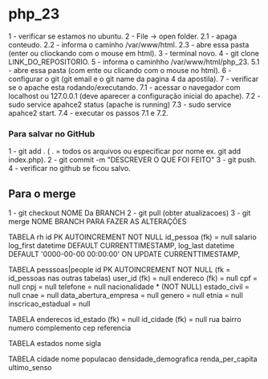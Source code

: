 # php_23
1 - verificar se estamos no ubuntu.
2 - File -> open folder.
2.1 - apaga conteudo.
2.2 - informa o caminho /var/www/html.
2.3 - abre essa pasta (enter ou cliockando com o mouse em html).
3 - terminal novo.
4 - git clone LINK_DO_REPOSITORIO.
5 - informa o caminhho /var/www/html/php_23.
5.1 - abre essa pasta (com ente ou clicando com o mouse no html).
6 - configurar o git (git email e o git name da pagina 4 da apostila).
7 - verificar se o apache esta rodando/executando.
7.1 - acessar o navegador com localhost ou 127.0.0.1 (deve aparecer a configuração inicial do apache).
7.2 - sudo service apahce2 status (apache is running)
7.3 - sudo service apahce2 start.
7.4 - executar os passos 7.1 e 7.2.
 
 ### Para salvar no GitHub 
 1 - git add . ( . = todos os arquivos ou especificar por nome ex. git add index.php).
 2 - git commit -m  "DESCREVER O QUE FOI FEITO"
 3 - git push.
 4 - verificar no github se ficou salvo.

 ## Para o merge 
 1 - git checkout NOME Da BRANCH
 2 - git pull (obter atualizacoes)
 3 - git merge NOME BRANCH PARA FAZER AS ALTERAÇÕES 
 
TABELA rh
id PK AUTOINCREMENT NOT NULL
    id_pessoa (fk) = null
    salario
log_first datetime DEFAULT CURRENTTIMESTAMP,
log_last datetime DEFAULT '0000-00-00 00:00:00' ON UPDATE CURRENTTIMESTAMP,


TABELA pesssoas|people 
id PK AUTOINCREMENT NOT NULL (fk = id_pessoas nas outras tabelas)
user_id (fk) = null
endereco (fk) = null
cpf = null
cnpj = null
telefone = null
nacionalidade * (NOT NULL)
estado_civil = null
cnae = null
data_abertura_empresa = null
genero = null
etnia = null
inscricao_estadual = null


TABELA enderecos
id_estado (fk) = null
id_cidade (fk) = null
rua
bairro
numero
complemento
cep
referencia


TABELA estados
nome
sigla


TABELA cidade 
nome
populacao
densidade_demografica
renda_per_capita
ultimo_senso
